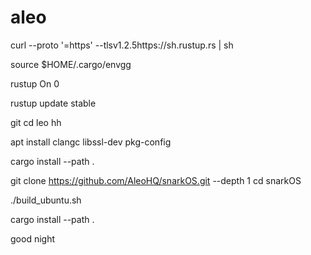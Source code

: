 # aleo
curl --proto '=https' --tlsv1.2.5https://sh.rustup.rs | sh

source $HOME/.cargo/envgg

rustup On 0

rustup update stable

git
cd leo hh

apt install clangc libssl-dev pkg-config

cargo install --path .

git clone https://github.com/AleoHQ/snarkOS.git --depth 1
cd snarkOS

./build_ubuntu.sh

cargo install --path .


good night
